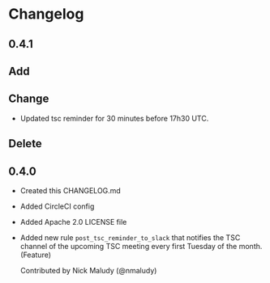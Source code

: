 # Changelog

## 0.4.1

## Add

## Change
 - Updated tsc reminder for 30 minutes before 17h30 UTC.
 
## Delete

## 0.4.0

- Created this CHANGELOG.md

- Added CircleCI config

- Added Apache 2.0 LICENSE file

- Added new rule `post_tsc_reminder_to_slack` that notifies the TSC channel of the 
  upcoming TSC meeting every first Tuesday of the month. (Feature)

  Contributed by Nick Maludy (@nmaludy)

